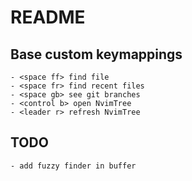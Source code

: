 # README

## Base custom keymappings
	- <space ff> find file
	- <space fr> find recent files
	- <space gb> see git branches
	- <control b> open NvimTree
	- <leader r> refresh NvimTree

## TODO
	- add fuzzy finder in buffer

